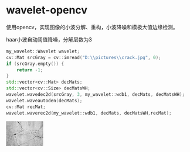 # wavelet-opencv
使用opencv，实现图像的小波分解、重构，小波降噪和模极大值边缘检测。

haar小波自动阈值降噪，分解层数为3
```cpp
my_wavelet::Wavelet wavelet;
cv::Mat srcGray = cv::imread("D:\\pictures\\crack.jpg", 0);
if (srcGray.empty()) {
	return -1;
}
std::vector<cv::Mat> decMats;
std::vector<cv::Size> decMatsWH;
wavelet.wavedec2d(srcGray, 3, my_wavelet::wdb1, decMats, decMatsWH);
wavelet.waveautoden(decMats);
cv::Mat recMat;
wavelet.waverec2d(my_wavelet::wdb1, decMats, decMatsWH,recMat);
```

<div align=left><img src="./pictures/srcImg.png" width="20%" /></div>
